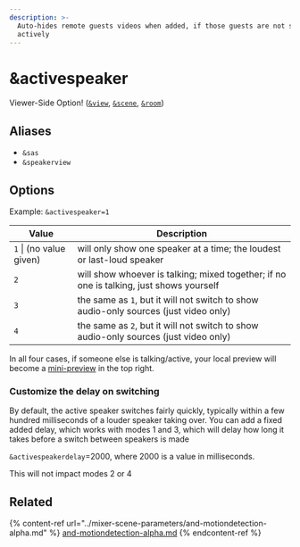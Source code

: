```yaml
---
description: >-
  Auto-hides remote guests videos when added, if those guests are not speaking
  actively
---
```


# \&activespeaker

Viewer-Side Option! ([`&view`](view.md), [`&scene`](scene.md), [`&room`](../../general-settings/room.md))

## Aliases

* `&sas`
* `&speakerview`

## Options

Example: `&activespeaker=1`

| Value                   | Description                                                                             |
| ----------------------- | --------------------------------------------------------------------------------------- |
| `1` \| (no value given) | will only show one speaker at a time; the loudest or last-loud speaker                  |
| `2`                     | will show whoever is talking; mixed together; if no one is talking, just shows yourself |
| `3`                     | the same as `1`, but it will not switch to show audio-only sources (just video only)    |
| `4`                     | the same as `2`, but it will not switch to show audio-only sources (just video only)    |

In all four cases, if someone else is talking/active, your local preview will become a [mini-preview](../../source-settings/and-minipreview.md) in the top right.



### Customize the delay on switching

By default, the active speaker switches fairly quickly, typically within a few hundred milliseconds of a louder speaker taking over. You can add a fixed added delay, which works with modes 1 and 3, which will delay how long it takes before a switch between speakers is made

`&activespeakerdelay`=2000, where 2000 is a value in milliseconds.

This will not impact modes 2 or 4

## Related

{% content-ref url="../mixer-scene-parameters/and-motiondetection-alpha.md" %}
[and-motiondetection-alpha.md](../mixer-scene-parameters/and-motiondetection-alpha.md)
{% endcontent-ref %}
